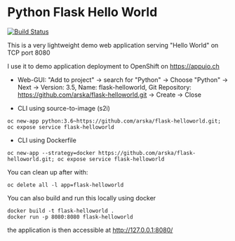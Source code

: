 # Python Flask Hello World
[![Build Status](https://travis-ci.com/arska/flask-helloworld.png)](https://travis-ci.com/arska/flask-helloworld)

This is a very lightweight demo web application serving "Hello World" on TCP port 8080

I use it to demo application deployment to OpenShift on https://appuio.ch

* Web-GUI: "Add to project" -> search for "Python" -> Choose "Python" -> Next -> Version: 3.5, Name: flask-helloworld, Git Repository: https://github.com/arska/flask-helloworld.git -> Create -> Close

* CLI using source-to-image (s2i)
```
oc new-app python:3.6~https://github.com/arska/flask-helloworld.git; oc expose service flask-helloworld
```

* CLI using Dockerfile
```
oc new-app --strategy=docker https://github.com/arska/flask-helloworld.git; oc expose service flask-helloworld
```

You can clean up after with:
```
oc delete all -l app=flask-helloworld
```

You can also build and run this locally using docker
```
docker build -t flask-helloworld .
docker run -p 8080:8080 flask-helloworld
```
the application is then accessible at http://127.0.0.1:8080/


